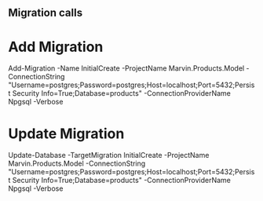 ﻿## Migration calls

# Add Migration

Add-Migration -Name InitialCreate -ProjectName Marvin.Products.Model -ConnectionString "Username=postgres;Password=postgres;Host=localhost;Port=5432;Persist Security Info=True;Database=products" -ConnectionProviderName Npgsql -Verbose

# Update Migration

Update-Database -TargetMigration InitialCreate -ProjectName Marvin.Products.Model -ConnectionString "Username=postgres;Password=postgres;Host=localhost;Port=5432;Persist Security Info=True;Database=products" -ConnectionProviderName Npgsql -Verbose
